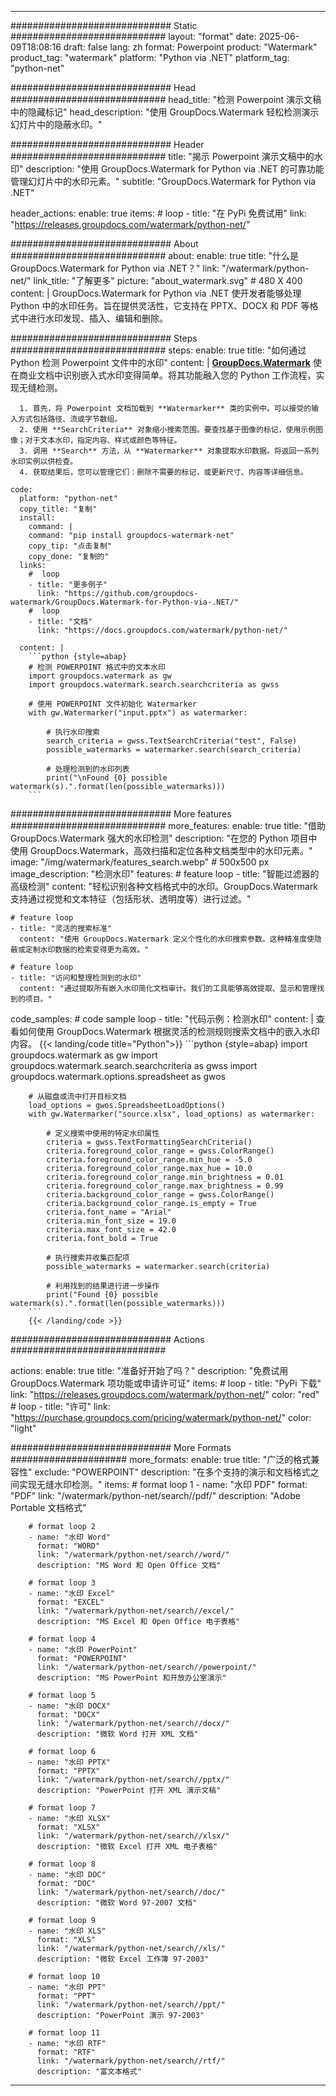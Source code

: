 
---
############################# Static ############################
layout: "format"
date:  2025-06-09T18:08:16
draft: false
lang: zh
format: Powerpoint
product: "Watermark"
product_tag: "watermark"
platform: "Python via .NET"
platform_tag: "python-net"

############################# Head ############################
head_title: "检测 Powerpoint 演示文稿中的隐藏标记"
head_description: "使用 GroupDocs.Watermark 轻松检测演示幻灯片中的隐蔽水印。"

############################# Header ############################
title: "揭示 Powerpoint 演示文稿中的水印" 
description: "使用 GroupDocs.Watermark for Python via .NET 的可靠功能管理幻灯片中的水印元素。"
subtitle: "GroupDocs.Watermark for Python via .NET" 

header_actions:
  enable: true
  items:
    #  loop
    - title: "在 PyPi 免费试用"
      link: "https://releases.groupdocs.com/watermark/python-net/"
      
############################# About ############################
about:
    enable: true
    title: "什么是 GroupDocs.Watermark for Python via .NET？"
    link: "/watermark/python-net/"
    link_title: "了解更多"
    picture: "about_watermark.svg" # 480 X 400
    content: |
       GroupDocs.Watermark for Python via .NET 使开发者能够处理 Python 中的水印任务。旨在提供灵活性，它支持在 PPTX、DOCX 和 PDF 等格式中进行水印发现、插入、编辑和删除。

############################# Steps ############################
steps:
    enable: true
    title: "如何通过 Python 检测 Powerpoint 文件中的水印"
    content: |
      **[GroupDocs.Watermark](https://products.groupdocs.com/watermark/python-net/)** 使在商业文档中识别嵌入式水印变得简单。将其功能融入您的 Python 工作流程，实现无缝检测。
      
      1. 首先，将 Powerpoint 文档加载到 **Watermarker** 类的实例中。可以接受的输入方式包括路径、流或字节数组。
      2. 使用 **SearchCriteria** 对象缩小搜索范围。要查找基于图像的标记，使用示例图像；对于文本水印，指定内容、样式或颜色等特征。
      3. 调用 **Search** 方法，从 **Watermarker** 对象提取水印数据。将返回一系列水印实例以供检查。
      4. 获取结果后，您可以管理它们：删除不需要的标记，或更新尺寸、内容等详细信息。
   
    code:
      platform: "python-net"
      copy_title: "复制"
      install:
        command: |
        command: "pip install groupdocs-watermark-net"
        copy_tip: "点击复制"
        copy_done: "复制的"
      links:
        #  loop
        - title: "更多例子"
          link: "https://github.com/groupdocs-watermark/GroupDocs.Watermark-for-Python-via-.NET/"
        #  loop
        - title: "文档"
          link: "https://docs.groupdocs.com/watermark/python-net/"
          
      content: |
        ```python {style=abap}
        # 检测 POWERPOINT 格式中的文本水印
        import groupdocs.watermark as gw
        import groupdocs.watermark.search.searchcriteria as gwss

        # 使用 POWERPOINT 文件初始化 Watermarker
        with gw.Watermarker("input.pptx") as watermarker:

            # 执行水印搜索
            search_criteria = gwss.TextSearchCriteria("test", False)
            possible_watermarks = watermarker.search(search_criteria)

            # 处理检测到的水印列表
            print("\nFound {0} possible watermark(s).".format(len(possible_watermarks)))
        ```            

############################# More features ############################
more_features:
  enable: true
  title: "借助 GroupDocs.Watermark 强大的水印检测"
  description: "在您的 Python 项目中使用 GroupDocs.Watermark，高效扫描和定位各种文档类型中的水印元素。"
  image: "/img/watermark/features_search.webp" # 500x500 px
  image_description: "检测水印"
  features:
    # feature loop
    - title: "智能过滤器的高级检测"
      content: "轻松识别各种文档格式中的水印。GroupDocs.Watermark 支持通过视觉和文本特征（包括形状、透明度等）进行过滤。"

    # feature loop
    - title: "灵活的搜索标准"
      content: "使用 GroupDocs.Watermark 定义个性化的水印搜索参数。这种精准度使隐蔽或定制水印数据的检索变得更为高效。"

    # feature loop
    - title: "访问和整理检测到的水印"
      content: "通过提取所有嵌入水印简化文档审计。我们的工具能够高效提取、显示和管理找到的项目。"
      
  code_samples:
    # code sample loop
    - title: "代码示例：检测水印"
      content: |
        查看如何使用 GroupDocs.Watermark 根据灵活的检测规则搜索文档中的嵌入水印内容。
        {{< landing/code title="Python">}}
        ```python {style=abap}
        import groupdocs.watermark as gw
        import groupdocs.watermark.search.searchcriteria as gwss
        import groupdocs.watermark.options.spreadsheet as gwos

        # 从磁盘或流中打开目标文档
        load_options = gwos.SpreadsheetLoadOptions()
        with gw.Watermarker("source.xlsx", load_options) as watermarker:

            # 定义搜索中使用的特定水印属性
            criteria = gwss.TextFormattingSearchCriteria()
            criteria.foreground_color_range = gwss.ColorRange()
            criteria.foreground_color_range.min_hue = -5.0
            criteria.foreground_color_range.max_hue = 10.0
            criteria.foreground_color_range.min_brightness = 0.01
            criteria.foreground_color_range.max_brightness = 0.99
            criteria.background_color_range = gwss.ColorRange()
            criteria.background_color_range.is_empty = True
            criteria.font_name = "Arial"
            criteria.min_font_size = 19.0
            criteria.max_font_size = 42.0
            criteria.font_bold = True

            # 执行搜索并收集匹配项
            possible_watermarks = watermarker.search(criteria)

            # 利用找到的结果进行进一步操作
            print("Found {0} possible watermark(s).".format(len(possible_watermarks)))
        ```
        {{< /landing/code >}}


############################# Actions ############################

actions:
  enable: true
  title: "准备好开始了吗？"
  description: "免费试用 GroupDocs.Watermark 项功能或申请许可证"
  items:
    #  loop
    - title: "PyPi 下载"
      link: "https://releases.groupdocs.com/watermark/python-net/"
      color: "red"
        #  loop
    - title: "许可"
      link: "https://purchase.groupdocs.com/pricing/watermark/python-net/"
      color: "light"


############################# More Formats #####################
more_formats:
    enable: true
    title: "广泛的格式兼容性"
    exclude: "POWERPOINT"
    description: "在多个支持的演示和文档格式之间实现无缝水印检测。"
    items: 
        # format loop 1
        - name: "水印 PDF"
          format: "PDF"
          link: "/watermark/python-net/search//pdf/"
          description: "Adobe Portable 文档格式"

        # format loop 2
        - name: "水印 Word"
          format: "WORD"
          link: "/watermark/python-net/search//word/"
          description: "MS Word 和 Open Office 文档"
          
        # format loop 3
        - name: "水印 Excel"
          format: "EXCEL"
          link: "/watermark/python-net/search//excel/"
          description: "MS Excel 和 Open Office 电子表格"

        # format loop 4
        - name: "水印 PowerPoint"
          format: "POWERPOINT"
          link: "/watermark/python-net/search//powerpoint/"
          description: "MS PowerPoint 和开放办公室演示"

        # format loop 5
        - name: "水印 DOCX"
          format: "DOCX"
          link: "/watermark/python-net/search//docx/"
          description: "微软 Word 打开 XML 文档"
          
        # format loop 6
        - name: "水印 PPTX"
          format: "PPTX"
          link: "/watermark/python-net/search//pptx/"
          description: "PowerPoint 打开 XML 演示文稿"
          
        # format loop 7
        - name: "水印 XLSX"
          format: "XLSX"
          link: "/watermark/python-net/search//xlsx/"
          description: "微软 Excel 打开 XML 电子表格"

        # format loop 8
        - name: "水印 DOC"
          format: "DOC"
          link: "/watermark/python-net/search//doc/"
          description: "微软 Word 97-2007 文档"

        # format loop 9
        - name: "水印 XLS"
          format: "XLS"
          link: "/watermark/python-net/search//xls/"
          description: "微软 Excel 工作簿 97-2003"

        # format loop 10
        - name: "水印 PPT"
          format: "PPT"
          link: "/watermark/python-net/search//ppt/"
          description: "PowerPoint 演示 97-2003"

        # format loop 11
        - name: "水印 RTF"
          format: "RTF"
          link: "/watermark/python-net/search//rtf/"
          description: "富文本格式"

---